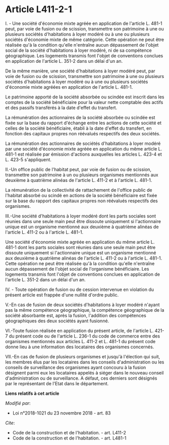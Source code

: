 # Article L411-2-1

I. - Une société d'économie mixte agréée en application de l'article L. 481-1 peut, par voie de fusion ou de scission,
transmettre son patrimoine à une ou plusieurs sociétés d'habitations à loyer modéré ou à une ou plusieurs sociétés d'économie
mixte de même catégorie. Cette opération ne peut être réalisée qu'à la condition qu'elle n'entraîne aucun dépassement de
l'objet social de la société d'habitations à loyer modéré, ni de sa compétence géographique. Les logements transmis font
l'objet de conventions conclues en application de l'article L. 351-2 dans un délai d'un an.

De la même manière, une société d'habitations à loyer modéré peut, par voie de fusion ou de scission, transmettre son
patrimoine à une ou plusieurs sociétés d'habitations à loyer modéré ou à une ou plusieurs sociétés d'économie mixte agréées
en application de l'article L. 481-1.

Le patrimoine apporté de la société absorbée ou scindée est inscrit dans les comptes de la société bénéficiaire pour la
valeur nette comptable des actifs et des passifs transférés à la date d'effet du transfert.

La rémunération des actionnaires de la société absorbée ou scindée est fixée sur la base du rapport d'échange entre les
actions de cette société et celles de la société bénéficiaire, établi à la date d'effet du transfert, en fonction des
capitaux propres non réévalués respectifs des deux sociétés.

La rémunération des actionnaires de sociétés d'habitations à loyer modéré par une société d'économie mixte agréée en
application du même article L. 481-1 est réalisée par émission d'actions auxquelles les articles L. 423-4 et L. 423-5
s'appliquent.

II.-Un office public de l'habitat peut, par voie de fusion ou de scission, transmettre son patrimoine à un ou plusieurs
organismes mentionnés aux deuxième à quatrième alinéas de l'article L. 411-2 et à l'article L. 481-1.

La rémunération de la collectivité de rattachement de l'office public de l'habitat absorbé ou scindé en actions de la société
bénéficiaire est fixée sur la base du rapport des capitaux propres non réévalués respectifs des organismes.

III.-Une société d'habitations à loyer modéré dont les parts sociales sont réunies dans une seule main peut être dissoute
uniquement si l'actionnaire unique est un organisme mentionné aux deuxième à quatrième alinéas de l'article L. 411-2 ou à
l'article L. 481-1.

Une société d'économie mixte agréée en application du même article L. 481-1 dont les parts sociales sont réunies dans une
seule main peut être dissoute uniquement si l'actionnaire unique est un organisme mentionné aux deuxième à quatrième alinéas
de l'article L. 411-2 ou à l'article L. 481-1. Cette opération ne peut être réalisée qu'à la condition qu'elle n'entraîne
aucun dépassement de l'objet social de l'organisme bénéficiaire. Les logements transmis font l'objet de conventions conclues
en application de l'article L. 351-2 dans un délai d'un an.

IV. - Toute opération de fusion ou de cession intervenue en violation du présent article est frappée d'une nullité d'ordre
public.

V.-En cas de fusion de deux sociétés d'habitations à loyer modéré n'ayant pas la même compétence géographique, la compétence
géographique de la société absorbante est, après la fusion, l'addition des compétences géographiques des deux sociétés ayant
fusionné.

VI.-Toute fusion réalisée en application du présent article, de l'article L. 421-7 du présent code ou de l'article L. 236-1
du code de commerce entre des organismes mentionnés aux articles L. 411-2 et L. 481-1 du présent code donne lieu à une
information des locataires des organismes concernés.

VII.-En cas de fusion de plusieurs organismes et jusqu'à l'élection qui suit, les membres élus par les locataires dans les
conseils d'administration ou les conseils de surveillance des organismes ayant concouru à la fusion désignent parmi eux les
locataires appelés à siéger dans le nouveau conseil d'administration ou de surveillance. A défaut, ces derniers sont désignés
par le représentant de l'Etat dans le département.

**Liens relatifs à cet article**

_Modifié par_:

  - Loi n°2018-1021 du 23 novembre 2018 - art. 83

_Cite_:

  - Code de la construction et de l'habitation. - art. L411-2
  - Code de la construction et de l'habitation. - art. L481-1
